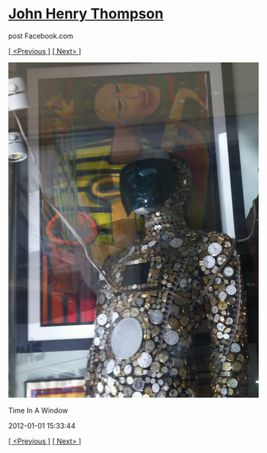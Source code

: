 # [John Henry Thompson](../README.md)
post Facebook.com

[[ <Previous ]](2012-01-01-7.md) [[ Next> ]](2012-01-01-9.md)

[![](../media/2012-01-01/Time-In-A-Window-1.jpg)](../README.md)

Time In A Window

2012-01-01 15:33:44

[[ <Previous ]](2012-01-01-7.md) [[ Next> ]](2012-01-01-9.md)